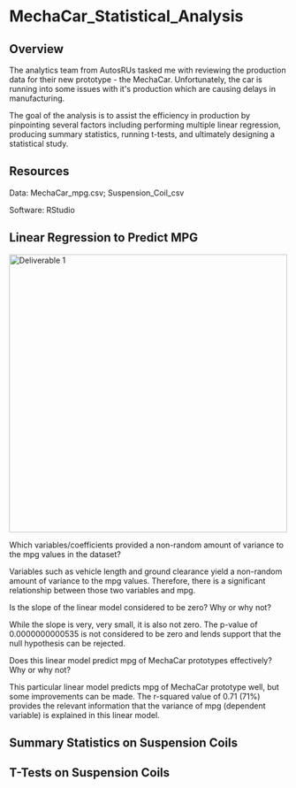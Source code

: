 # MechaCar_Statistical_Analysis

## Overview

The analytics team from AutosRUs tasked me with reviewing the production data for their new prototype - the MechaCar. Unfortunately, the car is running into some issues with it's production which are causing delays in manufacturing. 

The goal of the analysis is to assist the efficiency in production by pinpointing several factors including performing multiple linear regression, producing summary statistics, running t-tests, and ultimately designing a statistical study.

## Resources

Data: MechaCar_mpg.csv; Suspension_Coil_csv

Software: RStudio

## Linear Regression to Predict MPG

<img width="503" alt="Deliverable 1" src="https://user-images.githubusercontent.com/103767830/195753664-dc354d0e-66b1-44d5-917e-4137e6e7a204.png">

Which variables/coefficients provided a non-random amount of variance to the mpg values in the dataset?

Variables such as vehicle length and ground clearance yield a non-random amount of variance to the mpg values. Therefore, there is a significant relationship between those two variables and mpg.

Is the slope of the linear model considered to be zero? Why or why not?

While the slope is very, very small, it is also not zero. The p-value of 0.0000000000535 is not considered to be zero and lends support that the null hypothesis can be rejected.

Does this linear model predict mpg of MechaCar prototypes effectively? Why or why not?

This particular linear model predicts mpg of MechaCar prototype well, but some improvements can be made. The r-squared value of 0.71 (71%) provides the relevant information that the variance of mpg (dependent variable) is explained in this linear model. 

## Summary Statistics on Suspension Coils

## T-Tests on Suspension Coils
